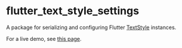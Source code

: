 # flutter_text_style_settings

A package for serializing and configuring Flutter [TextStyle](https://api.flutter.dev/flutter/painting/TextStyle-class.html) instances.

For a live demo, see [this page](https://backstreets.site/colors).
